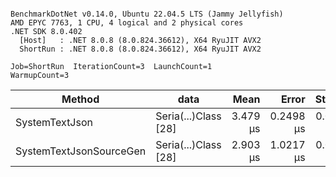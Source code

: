 ```

BenchmarkDotNet v0.14.0, Ubuntu 22.04.5 LTS (Jammy Jellyfish)
AMD EPYC 7763, 1 CPU, 4 logical and 2 physical cores
.NET SDK 8.0.402
  [Host]   : .NET 8.0.8 (8.0.824.36612), X64 RyuJIT AVX2
  ShortRun : .NET 8.0.8 (8.0.824.36612), X64 RyuJIT AVX2

Job=ShortRun  IterationCount=3  LaunchCount=1  
WarmupCount=3  

```
| Method                  | data                 | Mean     | Error     | StdDev    | Min      | Max      | Gen0   | Allocated |
|------------------------ |--------------------- |---------:|----------:|----------:|---------:|---------:|-------:|----------:|
| SystemTextJson          | Seria(...)Class [28] | 3.479 μs | 0.2498 μs | 0.0137 μs | 3.463 μs | 3.489 μs | 0.0229 |   2.07 KB |
| SystemTextJsonSourceGen | Seria(...)Class [28] | 2.903 μs | 1.0217 μs | 0.0560 μs | 2.844 μs | 2.956 μs | 0.0267 |    2.2 KB |
